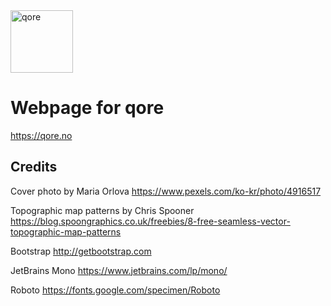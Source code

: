 <img src="https://qore.no/res/logo-text.svg" width="100" alt="qore">

# Webpage for qore
https://qore.no

## Credits

Cover photo by Maria Orlova
https://www.pexels.com/ko-kr/photo/4916517

Topographic map patterns by Chris Spooner
https://blog.spoongraphics.co.uk/freebies/8-free-seamless-vector-topographic-map-patterns

Bootstrap
http://getbootstrap.com

JetBrains Mono
https://www.jetbrains.com/lp/mono/

Roboto
https://fonts.google.com/specimen/Roboto

